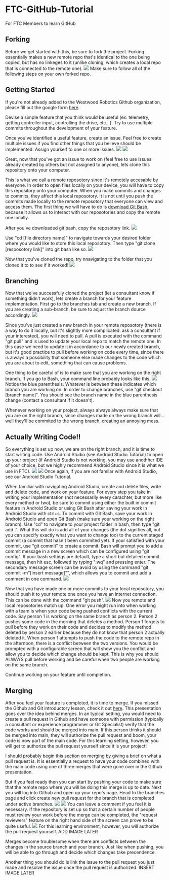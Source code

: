 # FTC-GitHub-Tutorial
For FTC Members to learn GitHub

## Forking
Before we get started with this, be sure to fork the project. Forking essentially makes a new remote repo that's identical to the one being copied, but has no linkeges to it (unlike cloning, which creates a local repo that is connected to the remote one).
![](Tutorial_Images/Screenshot2022-06-26103352.png)
Make sure to follow all of the following steps on your own forked repo.

## Getting Started
If you're not already added to the Westwood Robotics Github organization, please fill out the google form [here](https://docs.google.com/forms/d/e/1FAIpQLSem02o6UWvw7SDrx79-wWmDvUgLiNIrVyI_i_1ZKi8lNNkPrA/).

Devise a simple feature that you think would be useful (ex: telemetry, getting controller input, controlling the drive, etc...). Try to use multiple commits throughout the development of your feature.

Once you've identified a useful feature, create an issue. Feel free to create multiple issues if you find other things that you believe should be implemented. Assign yourself to one or more issues. 
![](Tutorial_Images/DELETEME13.png)
![](Tutorial_Images/Screenshot2022-06-25195619.png)

Great, now that you've got an issue to work on (feel free to use issues already created by others but not assigned to anyone), lets clone this repository onto your computer.

This is what we call a remote reposotory since it's remotely accesable by everyone. In order to open files locally on your device, you will have to copy this repository onto your computer. When you make commits and changes to commits, they affect this local reposotory. It is not until you push the commits made locally to the remote reposotory that everyone can view and access them.
The first thing we will have to do is [download Git Bash](https://git-scm.com/downloads), because it allows us to interact with our reposotories and copy the remote one locally. 

After you've downloaded git bash, copy the reposotory link.
![](Tutorial_Images/Screenshot2022-06-25195335.png)

Use "cd [file directory name]" to navigate towards your desired folder where you would like to store this local reposotory.
Then type "git clone [resposotory link]" into git bash like so.
![](Tutorial_Images/Screenshot2022-06-25201117.png)

Now that you've cloned the repo, try nnavigating to the folder that you cloned it to to see if it worked!
![](Tutorial_Images/Screenshot2022-06-25201846.png)

## Branching
Now that we've successfuly cloned the project (let a consultant know if something didn't work), lets create a branch for your feature implementation.
First go to the branches tab and create a new branch. If you are creating a sub-branch, be sure to adjust the branch dource accordingly.
![](Tutorial_Images/Screenshot2022-06-25210246.png)

Since you've just created a new branch in your remote reposotory (there is a way to do it locally, but it's slightly more complicated. ask a consultant if your interested), you will need to pull.
A pull is executed with the command "git pull" and is used to update your local repo to match the remote one. In this case we need to update it in accordance to our newly created branch, but it's good practice to pull before working on code every time, since there is always a possibility that someone else made changes to the code which you are about to edit, something that can cause problems. 

One thing to be careful of is to make sure that you are working on the right branch. If you go to Bash, your command line probably looks like this.
![](Tutorial_Images/Screenshot2022-06-25211004.png)
Notice the blue parenthesis. Whatever is between these indicates which branch you are working on. 
In order to change branches, use "git checkout [branch name]".
You should see the branch name in the blue parenthesis change (contact a consultant if it doesn't).

Whenever working on your project, always always always make sure that you are on the right branch, since changes made on the wrong branch will... well they'll be commited to the wrong branch, creating an annoying mess.

## Actually Writing Code!!
So everything is set up now, we are on the right branch, and it is time to start writing code. Use Android Studio (see Android Studio Tutorial) to open up your project (if Android Studio is not working, you may use anothher IDE of your choice, but we highly recommend Android Studio since it is what we use in FTC). 
![](Tutorial_Images/Screenshot2022-06-26104306.png)
![](Tutorial_Images/Screenshot2022-06-26104455.png)
Once again, if you are not familar with Android Studio, see our Android Studio Tutorial. 

When familiar with navigating Android Studio, create and delete files, write and delete code, and work on your feature. For every step you take in writing your implementation (not necessarily every carachter, but more like every method or two), be sure to commit using either the built in commit feature in Android Studio or using Git Bash after saving your work in Android Studio with ctrl+s. 
To commit with Git Bash, save your work in Android Studio and open Git Bash (make sure your working on the right branch). Use "cd" to navigate to your project folder in bash, then type "git add .". What this will do is add all of your changes (the dot signifies all, but you can specify exactly what you want to change too) to the current staged commit (a commit that hasn't been commited yet).
If your satisfied with your commit, use "git commit" to create a commit. Bash will prompt you to add a commit message in a new screen which can be configured using "git config". If your bash settings are default, type a short but detailed commit message, then hit esc, followed by typing ":wq" and pressing enter.
The secondary message screen can be avoid by using the command "git commit -m"[insert message]"", which allows you to commit and add a comment in one command. 
![](Tutorial_Images/Screenshot2022-06-26105508.png)

Now that you have made one or more commits to your local reposotory, you should push it to your remote one once you have an internet connection.
This can be done with the command "git push". 
![](Tutorial_Images/Screenshot2022-06-26105914.png)
Now you remote and local reposotories match up. One error you might run into when working with a team is when your code being pushed conflicts with the current code. Say person 1 is working on the same branch as person 2. Person 2 pushes some code in the morning that deletes a method. Person 1 forgets to pull before they work on their code and decides to modify the method deleted by person 2 earlier because they do not know that person 2 actually deleted it. When person 1 attempts to push the code to the remote repo in the afternoon, there is a conflict between the two versions. You would be prompted with a configurable screen that will show you the conflict and allow you to decide which change should be kept. This is why you should ALWAYS pull before working and be careful when two people are working on the same branch. 

Continue working on your feature until completion. 

## Merging
After you feel your feature is completed, it is time to merge. If you missed the Github and Git introductory lesson, check it out [here](https://docs.google.com/presentation/d/1YNw5FzJAP8Ln8anP9AH8PgZl_0VgL0Oua4a5Fj6u760/edit?usp=sharing). This presentation goes over the idea behind merges.
In an typical setting, you would need to create a pull request in Github and have someone with permission (typically a consultant or experience programmer or Git Specialist) verify that the code works and should be merged into main. If this person thinks it should be merged into main, they will authorize the pull request and boom, your code is now part of the main code.
For this learning setting, however, you will get to authorize the pull request yourself since it is your project!

I should probably begin this section on merging by giving a brief on what a pull request is. It is essentially a request to have your code combined with the main code using one of three merges that were gone over in the Github presentation.

But if you feel ready then you can start by pushing your code to make sure that the remote repo where you will be doing this merge is up to date. 
Next you will log into Github and open up your repo's page. Head to the branches page and click create new pull request for the branch that is completed under active branches.
![](Tutorial_Images/Screenshot2022-06-25210246.png)
![](Tutorial_Images/Screenshot2022-06-26111921.png)
You can leave a comment if you feel it is necessary. If the repository is set up so that a certain number of people must review your work before the merge can be completed, the "request reviewers" feature on the right hand side of the screen can prove to be quite useful.
![](Tutorial_Images/Screenshot2022-06-26112154.png)
For this learning environment, however, you will authorize the pull request yourself.
ADD IMAGE LATER

Merges become troublesome when there are conflicts between the changes in the source branch and your branch. Just like when pushing, you will be able to go through and decide which changes take precendence. 

Another thing you should do is link the issue to the pull request you just made and resolve the issue once the pull request is authorized.
INSERT IMAGE LATER




